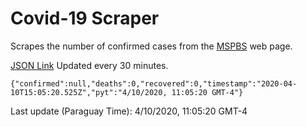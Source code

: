 # Covid-19 Scraper

Scrapes the number of confirmed cases from the [MSPBS](https://www.mspbs.gov.py/covid-19.php) web page.

[JSON Link](https://jmayalag.github.io/covid19-scrape/cases.json)
Updated every 30 minutes.
```
{"confirmed":null,"deaths":0,"recovered":0,"timestamp":"2020-04-10T15:05:20.525Z","pyt":"4/10/2020, 11:05:20 GMT-4"}
```
Last update (Paraguay Time): 4/10/2020, 11:05:20 GMT-4